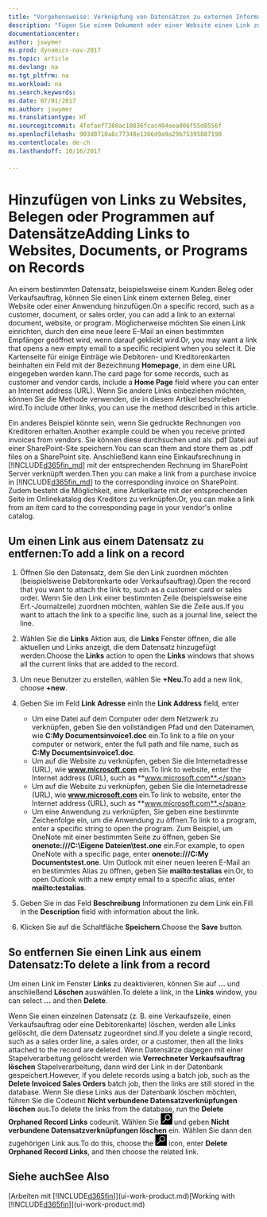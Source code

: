 ```yaml
---
title: "Vorgehensweise: Verknüpfung von Datensätzen zu externen Informationen oder Programmen"
description: "Fügen Sie einem Dokument oder einer Website einen Link zu einem bestimmten Datensatz hinzu, beispielsweise zu einer Kundenkarte oder einem Dokument."
documentationcenter: 
author: jswymer
ms.prod: dynamics-nav-2017
ms.topic: article
ms.devlang: na
ms.tgt_pltfrm: na
ms.workload: na
ms.search.keywords: 
ms.date: 07/01/2017
ms.author: jswymer
ms.translationtype: HT
ms.sourcegitcommit: 4fefaef7380ac10836fcac404eea006f55d8556f
ms.openlocfilehash: 903d8710a8c77348e1366d9a9a29b75395887198
ms.contentlocale: de-ch
ms.lasthandoff: 10/16/2017

---
```

# <a name="adding-links-to-websites-documents-or-programs-on-records"></a><span data-ttu-id="1db43-103">Hinzufügen von Links zu Websites, Belegen oder Programmen auf Datensätze</span><span class="sxs-lookup"><span data-stu-id="1db43-103">Adding Links to Websites, Documents, or Programs on Records</span></span>
<span data-ttu-id="1db43-104">An einem bestimmten Datensatz, beispielsweise einem Kunden Beleg oder Verkaufsauftrag, können Sie einen Link einem externen Beleg, einer Website oder einer Anwendung hinzufügen.</span><span class="sxs-lookup"><span data-stu-id="1db43-104">On a specific record, such as a customer, document, or sales order, you can add a link to an external document, website, or program.</span></span> <span data-ttu-id="1db43-105">Möglicherweise möchten Sie einen Link einrichten, durch den eine neue leere E-Mail an einen bestimmten Empfänger geöffnet wird, wenn darauf geklickt wird.</span><span class="sxs-lookup"><span data-stu-id="1db43-105">Or, you may want a link that opens a new empty email to a specific recipient when you select it.</span></span> <span data-ttu-id="1db43-106">Die Kartenseite für einige Einträge wie Debitoren- und Kreditorenkarten beinhalten ein Feld mit der Bezeichnung **Homepage**, in dem eine URL eingegeben werden kann.</span><span class="sxs-lookup"><span data-stu-id="1db43-106">The card page for some records, such as customer and vendor cards, include a **Home Page** field where you can enter an Internet address (URL).</span></span> <span data-ttu-id="1db43-107">Wenn Sie andere Links einbeziehen möchten, können Sie die Methode verwenden, die in diesem Artikel beschrieben wird.</span><span class="sxs-lookup"><span data-stu-id="1db43-107">To include other links, you can use the method described in this article.</span></span>

<span data-ttu-id="1db43-108">Ein anderes Beispiel könnte sein, wenn Sie gedruckte Rechnungen von Kreditoren erhalten.</span><span class="sxs-lookup"><span data-stu-id="1db43-108">Another example could be when you receive printed invoices from vendors.</span></span> <span data-ttu-id="1db43-109">Sie können diese durchsuchen und als .pdf Datei auf einer SharePoint-Site speichern.</span><span class="sxs-lookup"><span data-stu-id="1db43-109">You can scan them and store them as .pdf files on a SharePoint site.</span></span> <span data-ttu-id="1db43-110">Anschließend kann eine Einkaufsrechnung in  [!INCLUDE[d365fin_md](includes/d365fin_md.md)] mit der entsprechenden Rechnung im SharePoint Server verknüpft werden.</span><span class="sxs-lookup"><span data-stu-id="1db43-110">Then you can make a link from a purchase invoice in [!INCLUDE[d365fin_md](includes/d365fin_md.md)] to the corresponding invoice on  SharePoint.</span></span> <span data-ttu-id="1db43-111">Zudem besteht die Möglichkeit, eine Artikelkarte mit der entsprechenden Seite im Onlinekatalog des Kreditors zu verknüpfen.</span><span class="sxs-lookup"><span data-stu-id="1db43-111">Or, you can make a link from an item card to the corresponding page in your vendor's online catalog.</span></span>
  
## <a name="to-add-a-link-on-a-record"></a><span data-ttu-id="1db43-112">Um einen Link aus einem Datensatz zu entfernen:</span><span class="sxs-lookup"><span data-stu-id="1db43-112">To add a link on a record</span></span>   
  
1.  <span data-ttu-id="1db43-113">Öffnen Sie den Datensatz, dem Sie den Link zuordnen möchten (beispielsweise Debitorenkarte oder Verkaufsauftrag).</span><span class="sxs-lookup"><span data-stu-id="1db43-113">Open the record that you want to attach the link to, such as a customer card or sales order.</span></span> <span data-ttu-id="1db43-114">Wenn Sie den Link einer bestimmten Zeile (beispielsweise eine Erf.-Journalzeile) zuordnen möchten, wählen Sie die Zeile aus.</span><span class="sxs-lookup"><span data-stu-id="1db43-114">If you want to attach the link to a specific line, such as a journal line, select the line.</span></span>  
  
2.  <span data-ttu-id="1db43-115">Wählen Sie die **Links** Aktion aus, die **Links** Fenster öffnen, die alle aktuellen und Links anzeigt, die dem Datensatz hinzugefügt werden.</span><span class="sxs-lookup"><span data-stu-id="1db43-115">Choose the **Links** action to open the **Links** windows that shows all the current links that are added to the record.</span></span>

3. <span data-ttu-id="1db43-116">Um neue Benutzer zu erstellen, wählen Sie **+Neu**.</span><span class="sxs-lookup"><span data-stu-id="1db43-116">To add a new link, choose **+new**.</span></span> 
  
4.  <span data-ttu-id="1db43-117">Geben Sie im Feld **Link Adresse** ein</span><span class="sxs-lookup"><span data-stu-id="1db43-117">In the **Link Address** field, enter</span></span>

    -   <span data-ttu-id="1db43-118">Um eine Datei auf dem Computer oder dem Netzwerk zu verknüpfen, geben Sie den vollständigen Pfad und den Dateinamen, wie **C:My Documentsinvoice1.doc** ein.</span><span class="sxs-lookup"><span data-stu-id="1db43-118">To link to a file on your computer or network, enter the full path and file name, such as  **C:My Documentsinvoice1.doc**.</span></span>
    -   <span data-ttu-id="1db43-119">Um auf die Website zu verknüpfen, geben Sie die Internetadresse (URL), wie **www.microsoft.com** ein.</span><span class="sxs-lookup"><span data-stu-id="1db43-119">To link to website, enter the Internet address (URL), such as **www.microsoft.com**.</span></span> 
    -   <span data-ttu-id="1db43-120">Um auf die Website zu verknüpfen, geben Sie die Internetadresse (URL), wie **www.microsoft.com** ein.</span><span class="sxs-lookup"><span data-stu-id="1db43-120">To link to website, enter the Internet address (URL), such as **www.microsoft.com**.</span></span> 
    -   <span data-ttu-id="1db43-121">Um eine Anwendung zu verknüpfen, Sie geben eine bestimmte Zeichenfolge ein, um die Anwendung zu öffnen.</span><span class="sxs-lookup"><span data-stu-id="1db43-121">To link to a program, enter a specific string to open the program.</span></span> <span data-ttu-id="1db43-122">Zum Beispiel, um OneNote mit einer bestimmten Seite zu öffnen, geben Sie **onenote:///C:\Eigene Dateien\test.one** ein.</span><span class="sxs-lookup"><span data-stu-id="1db43-122">For example, to open OneNote with a specific page, enter **onenote:///C:My Documentstest.one**.</span></span> <span data-ttu-id="1db43-123">Um Outlook mit einer neuen leeren E-Mail an en bestimmtes Alias zu öffnen, geben Sie **mailto:testalias** ein.</span><span class="sxs-lookup"><span data-stu-id="1db43-123">Or, to open Outlook with a new empty email to a specific alias, enter **mailto:testalias**.</span></span>  
  
5.  <span data-ttu-id="1db43-124">Geben Sie in das Feld **Beschreibung** Informationen zu dem Link ein.</span><span class="sxs-lookup"><span data-stu-id="1db43-124">Fill in the **Description** field with information about the link.</span></span>  
  
6.  <span data-ttu-id="1db43-125">Klicken Sie auf die Schaltfläche **Speichern**.</span><span class="sxs-lookup"><span data-stu-id="1db43-125">Choose the **Save** button.</span></span>  
  
## <a name="to-delete-a-link-from-a-record"></a><span data-ttu-id="1db43-126">So entfernen Sie einen Link aus einem Datensatz:</span><span class="sxs-lookup"><span data-stu-id="1db43-126">To delete a link from a record</span></span>  
  
<span data-ttu-id="1db43-127">Um einen Link im Fenster **Links** zu deaktivieren, können Sie auf **…** und anschließend **Löschen** auswählen.</span><span class="sxs-lookup"><span data-stu-id="1db43-127">To delete a link, in the **Links** window, you can select **...** and then **Delete**.</span></span>

<span data-ttu-id="1db43-128">Wenn Sie einen einzelnen Datensatz (z. B. eine Verkaufszeile, einen Verkaufsauftrag oder eine Debitorenkarte) löschen, werden alle Links gelöscht, die dem Datensatz zugeordnet sind.</span><span class="sxs-lookup"><span data-stu-id="1db43-128">If you delete a single record, such as a sales order line, a sales order, or a customer, then all the links attached to the record are deleted.</span></span> <span data-ttu-id="1db43-129">Wenn Datensätze dagegen mit einer Stapelverarbeitung gelöscht werden wie **Verrechneter Verkaufsauftrag löschen** Stapelverarbeitung, dann wird der Link in der Datenbank gespeichert.</span><span class="sxs-lookup"><span data-stu-id="1db43-129">However, if you delete records using a batch job, such as the **Delete Invoiced Sales Orders** batch job, then the links are still stored in the database.</span></span> <span data-ttu-id="1db43-130">Wenn Sie diese Links aus der Datenbank löschen möchten, führen Sie die Codeunit **Nicht verbundene Datensatzverknüpfungen löschen** aus.</span><span class="sxs-lookup"><span data-stu-id="1db43-130">To delete the links from the database, run the **Delete Orphaned Record Links** codeunit.</span></span> <span data-ttu-id="1db43-131">Wählen Sie ![Nach Seite oder Bericht suchen](media/ui-search/search_small.png "Symbol nach Seite oder Bericht suchen") und geben **Nicht verbundene Datensatzverknüpfungen löschen** ein. Wählen Sie dann den zugehörigen Link aus.</span><span class="sxs-lookup"><span data-stu-id="1db43-131">To do this, choose the ![Search for Page or Report](media/ui-search/search_small.png "Search for Page or Report icon") icon, enter **Delete Orphaned Record Links**, and then choose the related link.</span></span>   
  
<!-- ### To run delete orphaned record links  
  
1.  Choose the ![Search for Page or Report](media/ui-search/search_small.png "Search for Page or Report icon") icon, enter **Data Deletion**, and then choose the related link.  
  
2.  On the **Data Deletion** page, choose **Tasks**, and then choose **Delete Orphaned Record Links**.  -->
  
## <a name="see-also"></a><span data-ttu-id="1db43-132">Siehe auch</span><span class="sxs-lookup"><span data-stu-id="1db43-132">See Also</span></span>  
<span data-ttu-id="1db43-133">[Arbeiten mit [!INCLUDE[d365fin](includes/d365fin_md.md)]](ui-work-product.md)</span><span class="sxs-lookup"><span data-stu-id="1db43-133">[Working with [!INCLUDE[d365fin](includes/d365fin_md.md)]](ui-work-product.md)</span></span>  

